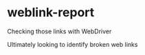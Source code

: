 # weblink-report
Checking those links with WebDriver

Ultimately looking to identify broken web links
